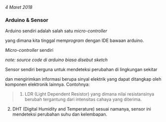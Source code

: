 *4 Maret 2018*

### **Arduino &amp; Sensor**

 
 
Arduino sendiri adalah salah satu *micro-controller* 

yang dimana kita tinggal mem*program* dengan IDE bawaan arduino. 

*Micro-controller* sendiri

*note: source code di arduino biasa disebut sketch* 

 

Sensor sendiri berguna untuk mendeteksi perubahan di lingkungan sekitar

dan mengirimkan informasi berupa sinyal elektrik yang dapat ditangkap oleh komponen elektronik lainnya. Contohnya: 
> 1. LDR (Light Dependent Resistor) yang dimana nilai resistansinya berubah tergantung dari intensitas cahaya yang diterima.
2. DHT (Digital Humidity and Temperature) sesuai namanya, sensor ini mendeteksi perubahan suhu dan kelembapan.

